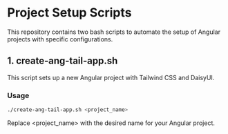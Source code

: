 # Project Setup Scripts

This repository contains two bash scripts to automate the setup of Angular projects with specific configurations.

## 1. create-ang-tail-app.sh

This script sets up a new Angular project with Tailwind CSS and DaisyUI.

### Usage

```bash
./create-ang-tail-app.sh <project_name>
```
Replace <project_name> with the desired name for your Angular project.
